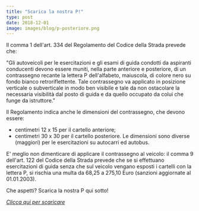 ```yaml
---
title: "Scarica la nostra P!"
type: post
date: 2018-12-01
image: images/blog/p-posteriore.png
---
```


Il comma 1 dell'art. 334 del Regolamento del Codice della Strada prevede che:

"Gli autoveicoli per le esercitazioni e gli esami di guida condotti da aspiranti conducenti devono essere muniti, nella parte anteriore e posteriore, di un contrassegno recante la lettera P dell'alfabeto, maiuscola, di colore nero su fondo bianco retroriflettente. Tale contrassegno va applicato in posizione verticale o subverticale in modo ben visibile e tale da non ostacolare la necessaria visibilità dal posto di guida e da quello occupato da colui che funge da istruttore."

Il Regolamento indica anche le dimensioni del contrassegno, che devono essere:

-   centimetri 12 x 15 per il cartello anteriore;
-   centimetri 30 x 30 per il cartello posteriore.
    Le dimensioni sono diverse (maggiori) per le esercitazioni su autocarri ed autobus.

E' meglio non dimenticare di applicare il contrassegno al veicolo: il comma 9 dell'art. 122 del Codice della Strada prevede che se si effettuano esercitazioni di guida senza che sul veicolo vengano esposti i cartelli con la lettera P, si rischia una multa da 68,25 a 275,10 Euro (sanzioni aggiornate al 01.01.2003).

Che aspetti? Scarica la nostra P qui sotto!

<a href="/docs/p-posteriore.pdf" download target="_blank">_Clicca qui per scaricare_ <i class="ion-document"></i></a>
